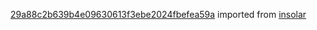 [29a88c2b639b4e09630613f3ebe2024fbefea59a](https://github.com/insolar/insolar/commit/29a88c2b639b4e09630613f3ebe2024fbefea59a) imported from [insolar](https://github.com/insolar/insolar)
